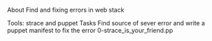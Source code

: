 About
Find and fixing errors in web stack

Tools: strace and puppet
Tasks
Find source of sever error and write a puppet manifest to fix the error
0-strace_is_your_friend.pp
